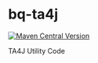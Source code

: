 # bq-ta4j

[![Maven Central Version](https://img.shields.io/maven-central/v/io.github.bitquant-initiative/bq-ta4j?color=blue)](https://central.sonatype.com/artifact/io.github.bitquant-initiative/bq-ta4j)

TA4J Utility Code
